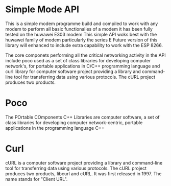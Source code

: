 <h1>Simple Mode API</h1>
This is a simple modem programme build and compiled to work with any modem 
to perform all basic functionalies of a modem it has been fully tested on the 
huwawei E303 modem 
This simple API woks best with the huwawei family of modem particularly the series E
Future version of this library will enhanced to include extra capability to work with
the ESP 8266.

The core componets performing all the critical networking activity in the API include 
poco used as a set of class libraries for developing computer network's, for portable applications in C/C++ programming language 
and curl library for computer software project providing a library and 
command-line tool for transferring data using various protocols. 
The cURL project produces two products.

<h1>Poco</h1>

The POrtable COmponents C++ Libraries are computer software, 
a set of class libraries for developing computer network-centric, portable applications in the programming language C++

<h1>Curl</h1>
cURL is a computer software project providing a library and command-line tool for transferring data using various protocols. 
The cURL project produces two products, libcurl and cURL. It was first released in 1997. The name stands for "Client URL".





